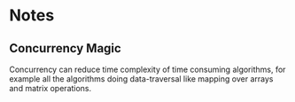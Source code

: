 # Notes

## Concurrency Magic

Concurrency can reduce time complexity of time consuming algorithms, for example all the algorithms doing data-traversal like mapping over arrays and matrix operations.
